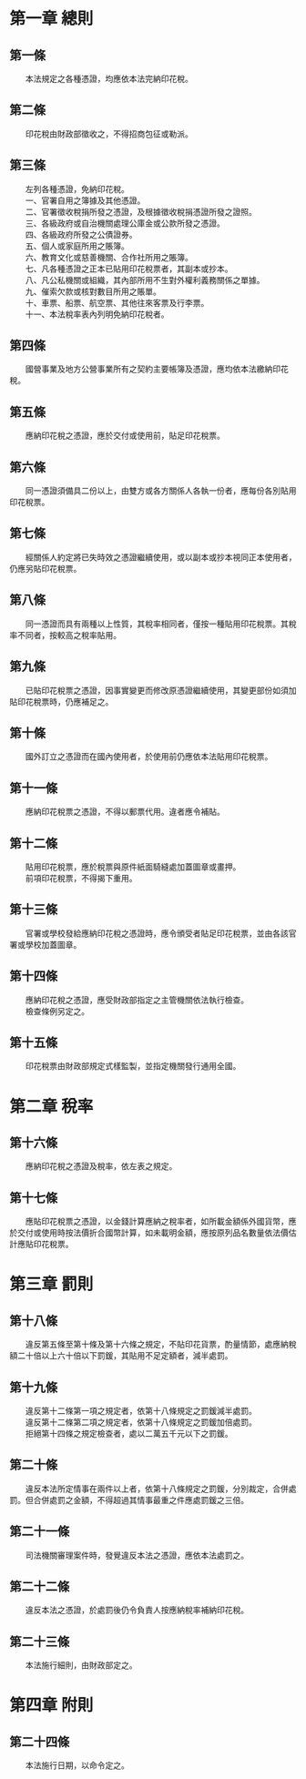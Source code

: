 第一章  總則
============
第一條 
-------
　　本法規定之各種憑證，均應依本法完納印花稅。  


第二條 
-------
　　印花稅由財政部徵收之，不得招商包征或勒派。  


第三條 
-------
　　左列各種憑證，免納印花稅。  
　　一、官署自用之簿據及其他憑證。  
　　二、官署徵收稅捐所發之憑證，及根據徵收稅捐憑證所發之證照。  
　　三、各級政府或自治機關處理公庫金或公款所發之憑證。  
　　四、各級政府所發之公債證券。  
　　五、個人或家庭所用之賬簿。  
　　六、教育文化或慈善機關、合作社所用之賬簿。  
　　七、凡各種憑證之正本已貼用印花稅票者，其副本或抄本。  
　　八、凡公私機關或組織，其內部所用不生對外權利義務關係之單據。  
　　九、催索欠款或核對數目所用之賬單。  
　　十、車票、船票、航空票、其他往來客票及行李票。  
　　十一、本法稅率表內列明免納印花稅者。  


第四條 
-------
　　國營事業及地方公營事業所有之契約主要帳簿及憑證，應均依本法繳納印花稅。  


第五條 
-------
　　應納印花稅之憑證，應於交付或使用前，貼足印花稅票。  


第六條 
-------
　　同一憑證須備具二份以上，由雙方或各方關係人各執一份者，應每份各別貼用印花稅票。  


第七條 
-------
　　經關係人約定將已失時效之憑證繼續使用，或以副本或抄本視同正本使用者，仍應另貼印花稅票。  


第八條 
-------
　　同一憑證而具有兩種以上性質，其稅率相同者，僅按一種貼用印花稅票。其稅率不同者，按較高之稅率貼用。  


第九條 
-------
　　已貼印花稅票之憑證，因事實變更而修改原憑證繼續使用，其變更部份如須加貼印花稅票時，仍應補足之。  


第十條 
-------
　　國外訂立之憑證而在國內使用者，於使用前仍應依本法貼用印花稅票。  


第十一條 
---------
　　應納印花稅票之憑證，不得以郵票代用。違者應令補貼。  


第十二條 
---------
　　貼用印花稅票，應於稅票與原件紙面騎縫處加蓋圖章或畫押。  
　　前項印花稅票，不得揭下重用。  


第十三條 
---------
　　官署或學校發給應納印花稅之憑證時，應令頒受者貼足印花稅票，並由各該官署或學校加蓋圖章。  


第十四條 
---------
　　應納印花稅之憑證，應受財政部指定之主管機關依法執行檢查。  
　　檢查條例另定之。  


第十五條 
---------
　　印花稅票由財政部規定式樣監製，並指定機關發行通用全國。  


第二章  稅率
============
第十六條 
---------
　　應納印花稅之憑證及稅率，依左表之規定。  


第十七條 
---------
　　應貼印花稅票之憑證，以金錢計算應納之稅率者，如所載金額係外國貨幣，應於交付或使用時按法價折合國幣計算，如未載明金額，應按原列品名數量依法價估計應貼印花稅票。  


第三章  罰則
============
第十八條 
---------
　　違反第五條至第十條及第十六條之規定，不貼印花貨票，酌量情節，處應納稅額二十倍以上六十倍以下罰鍰，其貼用不足定額者，減半處罰。  


第十九條 
---------
　　違反第十二條第一項之規定者，依第十八條規定之罰鍰減半處罰。  
　　違反第十二條第二項之規定者，依第十八條規定之罰鍰加倍處罰。  
　　拒絕第十四條之規定檢查者，處以二萬五千元以下之罰鍰。  


第二十條 
---------
　　違反本法所定情事在兩件以上者，依第十八條規定之罰鍰，分別裁定，合併處罰。但合併處罰之金額，不得超過其情事最重之件應處罰鍰之三倍。  


第二十一條 
-----------
　　司法機關審理案件時，發覺違反本法之憑證，應依本法處罰之。  


第二十二條 
-----------
　　違反本法之憑證，於處罰後仍令負責人按應納稅率補納印花稅。  


第二十三條 
-----------
　　本法施行細則，由財政部定之。  


第四章  附則
============
第二十四條 
-----------
　　本法施行日期，以命令定之。